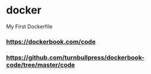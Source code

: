 # docker
My First Dockerfile 

### https://dockerbook.com/code
### https://github.com/turnbullpress/dockerbook-code/tree/master/code
